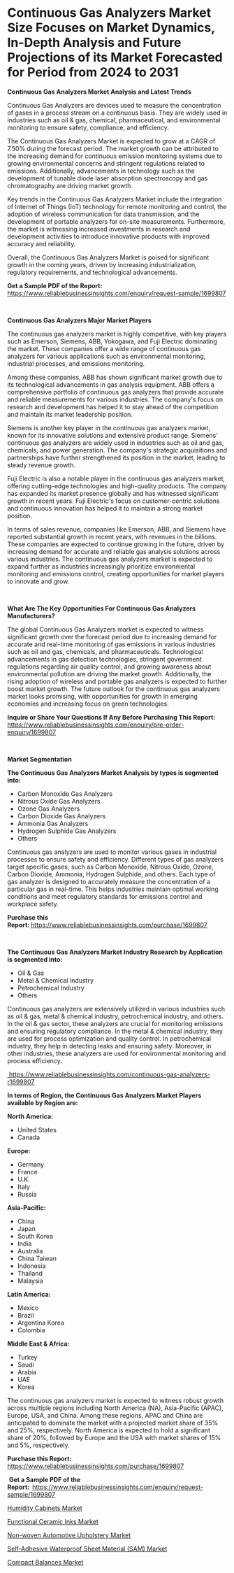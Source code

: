 <p><h1>Continuous Gas Analyzers Market Size Focuses on Market Dynamics, In-Depth Analysis and Future Projections of its Market Forecasted for Period from 2024 to 2031</h1></p><p><strong>Continuous Gas Analyzers Market Analysis and Latest Trends</strong></p>
<p><p>Continuous Gas Analyzers are devices used to measure the concentration of gases in a process stream on a continuous basis. They are widely used in industries such as oil & gas, chemical, pharmaceutical, and environmental monitoring to ensure safety, compliance, and efficiency.</p><p>The Continuous Gas Analyzers Market is expected to grow at a CAGR of 7.50% during the forecast period. The market growth can be attributed to the increasing demand for continuous emission monitoring systems due to growing environmental concerns and stringent regulations related to emissions. Additionally, advancements in technology such as the development of tunable diode laser absorption spectroscopy and gas chromatography are driving market growth.</p><p>Key trends in the Continuous Gas Analyzers Market include the integration of Internet of Things (IoT) technology for remote monitoring and control, the adoption of wireless communication for data transmission, and the development of portable analyzers for on-site measurements. Furthermore, the market is witnessing increased investments in research and development activities to introduce innovative products with improved accuracy and reliability.</p><p>Overall, the Continuous Gas Analyzers Market is poised for significant growth in the coming years, driven by increasing industrialization, regulatory requirements, and technological advancements.</p></p>
<p><strong>Get a Sample PDF of the Report:&nbsp;</strong> <a href="https://www.reliablebusinessinsights.com/enquiry/request-sample/1699807">https://www.reliablebusinessinsights.com/enquiry/request-sample/1699807</a></p>
<p>&nbsp;</p>
<p><strong>Continuous Gas Analyzers Major Market Players</strong></p>
<p><p>The continuous gas analyzers market is highly competitive, with key players such as Emerson, Siemens, ABB, Yokogawa, and Fuji Electric dominating the market. These companies offer a wide range of continuous gas analyzers for various applications such as environmental monitoring, industrial processes, and emissions monitoring.</p><p>Among these companies, ABB has shown significant market growth due to its technological advancements in gas analysis equipment. ABB offers a comprehensive portfolio of continuous gas analyzers that provide accurate and reliable measurements for various industries. The company's focus on research and development has helped it to stay ahead of the competition and maintain its market leadership position.</p><p>Siemens is another key player in the continuous gas analyzers market, known for its innovative solutions and extensive product range. Siemens' continuous gas analyzers are widely used in industries such as oil and gas, chemicals, and power generation. The company's strategic acquisitions and partnerships have further strengthened its position in the market, leading to steady revenue growth.</p><p>Fuji Electric is also a notable player in the continuous gas analyzers market, offering cutting-edge technologies and high-quality products. The company has expanded its market presence globally and has witnessed significant growth in recent years. Fuji Electric's focus on customer-centric solutions and continuous innovation has helped it to maintain a strong market position.</p><p>In terms of sales revenue, companies like Emerson, ABB, and Siemens have reported substantial growth in recent years, with revenues in the billions. These companies are expected to continue growing in the future, driven by increasing demand for accurate and reliable gas analysis solutions across various industries. The continuous gas analyzers market is expected to expand further as industries increasingly prioritize environmental monitoring and emissions control, creating opportunities for market players to innovate and grow.</p></p>
<p>&nbsp;</p>
<p><strong>What Are The Key Opportunities For Continuous Gas Analyzers Manufacturers?</strong></p>
<p><p>The global Continuous Gas Analyzers market is expected to witness significant growth over the forecast period due to increasing demand for accurate and real-time monitoring of gas emissions in various industries such as oil and gas, chemicals, and pharmaceuticals. Technological advancements in gas detection technologies, stringent government regulations regarding air quality control, and growing awareness about environmental pollution are driving the market growth. Additionally, the rising adoption of wireless and portable gas analyzers is expected to further boost market growth. The future outlook for the continuous gas analyzers market looks promising, with opportunities for growth in emerging economies and increasing focus on green technologies.</p></p>
<p><strong>Inquire or Share Your Questions If Any Before Purchasing This Report:</strong> <a href="https://www.reliablebusinessinsights.com/enquiry/pre-order-enquiry/1699807">https://www.reliablebusinessinsights.com/enquiry/pre-order-enquiry/1699807</a></p>
<p>&nbsp;</p>
<p><strong>Market Segmentation</strong></p>
<p><strong>The Continuous Gas Analyzers Market Analysis by types is segmented into:</strong></p>
<p><ul><li>Carbon Monoxide Gas Analyzers</li><li>Nitrous Oxide Gas Analyzers</li><li>Ozone Gas Analyzers</li><li>Carbon Dioxide Gas Analyzers</li><li>Ammonia Gas Analyzers</li><li>Hydrogen Sulphide Gas Analyzers</li><li>Others</li></ul></p>
<p><p>Continuous gas analyzers are used to monitor various gases in industrial processes to ensure safety and efficiency. Different types of gas analyzers target specific gases, such as Carbon Monoxide, Nitrous Oxide, Ozone, Carbon Dioxide, Ammonia, Hydrogen Sulphide, and others. Each type of gas analyzer is designed to accurately measure the concentration of a particular gas in real-time. This helps industries maintain optimal working conditions and meet regulatory standards for emissions control and workplace safety.</p></p>
<p><strong>Purchase this Report:&nbsp;</strong><a href="https://www.reliablebusinessinsights.com/purchase/1699807">https://www.reliablebusinessinsights.com/purchase/1699807</a></p>
<p>&nbsp;</p>
<p><strong>The Continuous Gas Analyzers Market Industry Research by Application is segmented into:</strong></p>
<p><ul><li>Oil & Gas</li><li>Metal & Chemical Industry</li><li>Petrochemical Industry</li><li>Others</li></ul></p>
<p><p>Continuous gas analyzers are extensively utilized in various industries such as oil & gas, metal & chemical industry, petrochemical industry, and others. In the oil & gas sector, these analyzers are crucial for monitoring emissions and ensuring regulatory compliance. In the metal & chemical industry, they are used for process optimization and quality control. In petrochemical industry, they help in detecting leaks and ensuring safety. Moreover, in other industries, these analyzers are used for environmental monitoring and process efficiency.</p></p>
<p><a href="https://www.reliablebusinessinsights.com/continuous-gas-analyzers-r1699807">&nbsp;https://www.reliablebusinessinsights.com/continuous-gas-analyzers-r1699807</a></p>
<p><strong>In terms of Region, the Continuous Gas Analyzers Market Players available by Region are:</strong></p>
<p>
    <p> <strong> North America: </strong>
        <ul>
            <li>United States</li>
            <li>Canada</li>
        </ul>
        </p> 
    <p> <strong> Europe: </strong>
        <ul>
            <li>Germany</li>
            <li>France</li>
            <li>U.K.</li>
            <li>Italy</li>
            <li>Russia</li>
        </ul>
        </p> 
    <p> <strong> Asia-Pacific: </strong>
        <ul>
            <li>China</li>
            <li>Japan</li>
            <li>South Korea</li>
            <li>India</li>
            <li>Australia</li>
            <li>China Taiwan</li>
            <li>Indonesia</li>
            <li>Thailand</li>
            <li>Malaysia</li>
        </ul>
        </p> 
    <p> <strong> Latin America: </strong>
        <ul>
            <li>Mexico</li>
            <li>Brazil</li>
            <li>Argentina Korea</li>
            <li>Colombia</li>
        </ul>
        </p> 
    <p> <strong> Middle East & Africa: </strong>
        <ul>
            <li>Turkey</li>
            <li>Saudi</li>
            <li>Arabia</li>
            <li>UAE</li>
            <li>Korea</li>
        </ul>
    </p>
    </p>
<p><p>The continuous gas analyzers market is expected to witness robust growth across multiple regions including North America (NA), Asia-Pacific (APAC), Europe, USA, and China. Among these regions, APAC and China are anticipated to dominate the market with a projected market share of 35% and 25%, respectively. North America is expected to hold a significant share of 20%, followed by Europe and the USA with market shares of 15% and 5%, respectively.</p></p>
<p><strong>Purchase this Report: </strong><a href="https://www.reliablebusinessinsights.com/purchase/1699807">https://www.reliablebusinessinsights.com/purchase/1699807</a></p>
<p>&nbsp;<strong>Get a Sample PDF of the Report:&nbsp;&nbsp;</strong><a href="https://www.reliablebusinessinsights.com/enquiry/request-sample/1699807">https://www.reliablebusinessinsights.com/enquiry/request-sample/1699807</a></p>
<p><strong></strong></p>
<p><p><a href="https://github.com/dmmanir420/Market-Research-Report-List-2/blob/main/humidity-cabinets-market.md">Humidity Cabinets Market</a></p><p><a href="https://medium.com/@carlahoustonh51/functional-ceramic-inks-market-investigation-industry-evolution-and-forecast-till-2031-01848a2030fb">Functional Ceramic Inks Market</a></p><p><a href="https://medium.com/@max.sanderson5645/non-woven-automotive-upholstery-market-size-growth-and-industry-analysis-by-market-segmentation-30550dc3f7c3">Non-woven Automotive Upholstery Market</a></p><p><a href="https://medium.com/@norchellecan/global-self-adhesive-waterproof-sheet-material-sam-market-size-is-expected-to-experience-a-cagr-1d005d90dabe">Self-Adhesive Waterproof Sheet Material (SAM) Market</a></p><p><a href="https://github.com/susanjprice2023/Market-Research-Report-List-2/blob/main/compact-balances-market.md">Compact Balances Market</a></p></p>